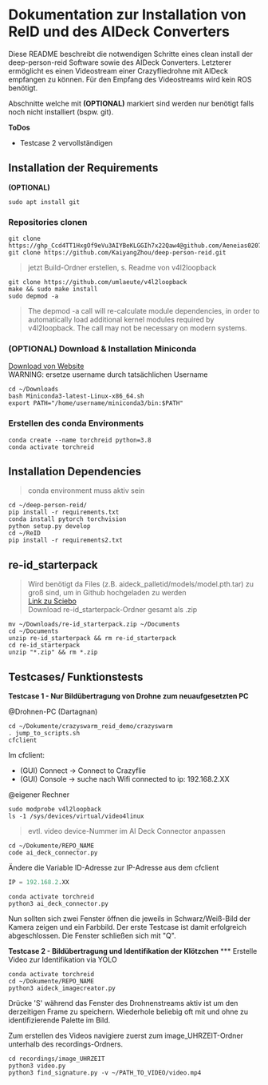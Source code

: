 # __Dokumentation zur Installation von ReID und des AIDeck Converters__

Diese README beschreibt die notwendigen Schritte eines clean install der deep-person-reid Software sowie des AIDeck Converters.
Letzterer ermöglicht es einen Videostream einer Crazyfliedrohne mit AIDeck empfangen zu können. Für den Empfang des Videostreams wird kein ROS benötigt.

Abschnitte welche mit **(OPTIONAL)** markiert sind werden nur benötigt falls noch nicht installiert (bspw. git).

__ToDos__  

- Testcase 2 vervollständigen

## Installation der Requirements
**(OPTIONAL)**
```console
sudo apt install git
```

### Repositories clonen
```console
git clone https://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@github.com/Aeneias0207/ReID.git
git clone https://github.com/KaiyangZhou/deep-person-reid.git
```
> jetzt Build-Ordner erstellen, s. Readme von v4l2loopback  
```console
git clone https://github.com/umlaeute/v4l2loopback
make && sudo make install
sudo depmod -a
```
> The depmod -a call will re-calculate module dependencies, in order to automatically load additional kernel modules required by v4l2loopback. The call may not be necessary on modern systems.

### (OPTIONAL) Download & Installation Miniconda
[Download von Website](https://docs.conda.io/en/latest/miniconda.html)  
WARNING: ersetze username durch tatsächlichen Username
```console
cd ~/Downloads
bash Miniconda3-latest-Linux-x86_64.sh
export PATH="/home/username/miniconda3/bin:$PATH"
```

### Erstellen des conda Environments
```console
conda create --name torchreid python=3.8
conda activate torchreid
```

## Installation Dependencies
> conda environment muss aktiv sein

```console
cd ~/deep-person-reid/
pip install -r requirements.txt
conda install pytorch torchvision
python setup.py develop
cd ~/ReID
pip install -r requirements2.txt
```

## re-id_starterpack
> Wird benötigt da Files (z.B. aideck_palletid/models/model.pth.tar) zu groß sind, um in Github hochgeladen zu werden  
>[Link zu Sciebo](https://tu-dortmund.sciebo.de/f/321038868)  
Download re-id_starterpack-Ordner gesamt als .zip

```console
mv ~/Downloads/re-id_starterpack.zip ~/Documents
cd ~/Documents
unzip re-id_starterpack && rm re-id_starterpack
cd re-id_starterpack
unzip "*.zip" && rm *.zip
```

## Testcases/ Funktionstests
**Testcase 1 - Nur Bildübertragung von Drohne zum neuaufgesetzten PC**

@Drohnen-PC (Dartagnan)
```console
cd ~/Dokumente/crazyswarm_reid_demo/crazyswarm
. jump_to_scripts.sh
cfclient
```
Im cfclient:
- (GUI) Connect -> Connect to Crazyflie
- (GUI) Console -> suche nach Wifi connected to ip: 192.168.2.XX

@eigener Rechner
```console
sudo modprobe v4l2loopback
ls -1 /sys/devices/virtual/video4linux
```
> evtl. video device-Nummer im AI Deck Connector anpassen
```console
cd ~/Dokumente/REPO_NAME
code ai_deck_connector.py
```
Ändere die Variable ID-Adresse zur IP-Adresse aus dem cfclient
```python
IP = 192.168.2.XX
```
```console
conda activate torchreid
python3 ai_deck_connector.py
```
Nun sollten sich zwei Fenster öffnen die jeweils in Schwarz/Weiß-Bild der Kamera zeigen und ein Farbbild.
Der erste Testcase ist damit erfolgreich abgeschlossen. Die Fenster schließen sich mit "Q".

**Testcase 2 - Bildübertragung und Identifikation der Klötzchen**
*** Erstelle Video zur Identifikation via YOLO
```console
conda activate torchreid
cd ~/Dokumente/REPO_NAME
python3 aideck_imagecreator.py
```
Drücke 'S' während das Fenster des Drohnenstreams aktiv ist um den derzeitigen Frame zu speichern. Wiederhole beliebig oft mit und ohne zu identifizierende Palette im Bild.

Zum erstellen des Videos navigiere zuerst zum image_UHRZEIT-Ordner unterhalb des recordings-Ordners.
```console
cd recordings/image_UHRZEIT
python3 video.py
python3 find_signature.py -v ~/PATH_TO_VIDEO/video.mp4
```
